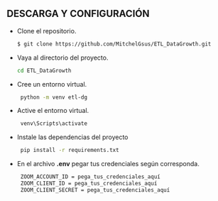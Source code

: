 ##  DESCARGA Y CONFIGURACIÓN
-  Clone el repositorio.
	```sh
	$ git clone https://github.com/MitchelGsus/ETL_DataGrowth.git
	```
-  Vaya al directorio del proyecto.
	```sh
	cd ETL_DataGrowth
	```
-  Cree un entorno virtual.
	```sh
	 python -m venv etl-dg
	```
-  Active el entorno virtual.
	```sh
	 venv\Scripts\activate
	```
-  Instale las dependencias del proyecto
	```sh
	 pip install -r requirements.txt
	```
-  En el archivo **.env** pegar tus credenciales según corresponda.
	```sh
	 ZOOM_ACCOUNT_ID = pega_tus_credenciales_aquí 
	 ZOOM_CLIENT_ID = pega_tus_credenciales_aquí
	 ZOOM_CLIENT_SECRET = pega_tus_credenciales_aquí
	```
